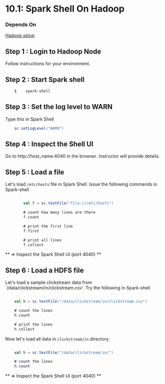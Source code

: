 <link rel='stylesheet' href='../assets/css/main.css'/>

# 10.1: Spark Shell On Hadoop

### Depends On
[Hadoop setup](../setup-instructor.md)

## Step 1 : Login to Hadoop Node
Follow instructions for your environment.

## Step 2 : Start Spark shell

```bash
    $    spark-shell
```

## Step 3 : Set the log level to WARN
Type this in Spark Shell
```scala
    sc.setLogLevel("WARN")
```

## Step 4 : Inspect the Shell UI
Go to http://host_name:4040 in the browser.  Instructor will provide details.


## Step 5 : Load a file 
Let's load  `/etc/hosts` file in Spark Shell.
Issue the following commands in Spark-shell

```scala

        val f = sc.textFile("file:///etc/hosts")

        # count how many lines are there
        f.count

        # print the first line
        f.first

        # print all lines
        f.collect
```

** => Inspect the Spark Shell UI (port 4040) ** 

## Step 6 : Load a HDFS file
Let's load  a sample clickstream data from `/data/clickstream/in/clickstream.csv'.
Try the following in Spark-shell

```scala

    val h = sc.textFile("/data/clickstream/in/clickstream.csv")

    # count the lines
    h.count

    # print the lines
    h.collect

```

Now let's load all data in `clickstream/in` directory.

```scala

    val h = sc.textFile("/data/clickstream/in/")

    # count the lines
    h.count
```

** => Inspect the Spark Shell UI (port 4040) ** 
